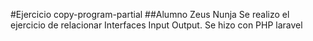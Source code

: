 #Ejercicio copy-program-partial
##Alumno Zeus Nunja
Se realizo el ejercicio de relacionar Interfaces 
Input Output. Se hizo con PHP laravel